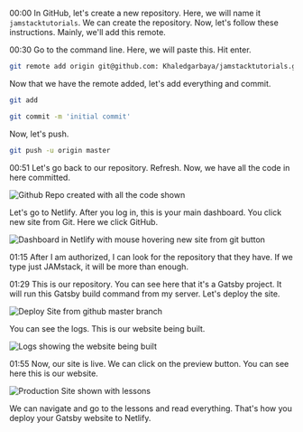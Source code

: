 00:00 In GitHub, let's create a new repository. Here, we will name it `jamstacktutorials`. We can create the repository. Now, let's follow these instructions. Mainly, we'll add this remote.

00:30 Go to the command line. Here, we will paste this. Hit enter.

```bash
git remote add origin git@github.com: Khaledgarbaya/jamstacktutorials.git
```

Now that we have the remote added, let's add everything and commit.

```bash
git add
```
```bash
git commit -m 'initial commit'
```

Now, let's push.

```bash
git push -u origin master
```

00:51 Let's go back to our repository. Refresh. Now, we have all the code in here committed.

![Github Repo created with all the code shown](https://res.cloudinary.com/dg3gyk0gu/image/upload/v1562190183/transcript-images/gatsby-deploy-a-gatsby-website-on-netlify-github-repo.png)

Let's go to Netlify. After you log in, this is your main dashboard. You click new site from Git. Here we click GitHub.

![Dashboard in Netlify with mouse hovering new site from git button](https://res.cloudinary.com/dg3gyk0gu/image/upload/v1562190183/transcript-images/gatsby-deploy-a-gatsby-website-on-netlify-dashboard.png)

01:15 After I am authorized, I can look for the repository that they have. If we type just JAMstack, it will be more than enough.

01:29 This is our repository. You can see here that it's a Gatsby project. It will run this Gatsby build command from my server. Let's deploy the site.

![Deploy Site from github master branch](https://res.cloudinary.com/dg3gyk0gu/image/upload/v1562190182/transcript-images/gatsby-deploy-a-gatsby-website-on-netlify-deploy-site.png)

You can see the logs. This is our website being built.

![Logs showing the website being built](https://res.cloudinary.com/dg3gyk0gu/image/upload/v1562190183/transcript-images/gatsby-deploy-a-gatsby-website-on-netlify-logs.png)

01:55 Now, our site is live. We can click on the preview button. You can see here this is our website.

![Production Site shown with lessons](https://res.cloudinary.com/dg3gyk0gu/image/upload/v1562190184/transcript-images/gatsby-deploy-a-gatsby-website-on-netlify-site.png)

 We can navigate and go to the lessons and read everything. That's how you deploy your Gatsby website to Netlify.


